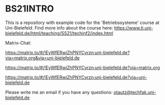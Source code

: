 # BS21INTRO

This is a repository with example code for the 'Betriebssysteme' course at Uni-Bielefeld. 
Find more info about the course here: https://www.ti.uni-bielefeld.de/html/teaching/SS21/techinf2/index.html

Matrix-Chat:

https://matrix.to/#/!EyWfERwiZhPNYCvrzn:uni-bielefeld.de?via=matrix.org&via=uni-bielefeld.de

https://matrix.to/#/!EyWfERwiZhPNYCvrzn:uni-bielefeld.de?via=matrix.org

https://matrix.to/#/!EyWfERwiZhPNYCvrzn:uni-bielefeld.de?via=uni-bielefeld.de


Please write me an email if you have any questions: otautz@techfak.uni-bielefeld.de
